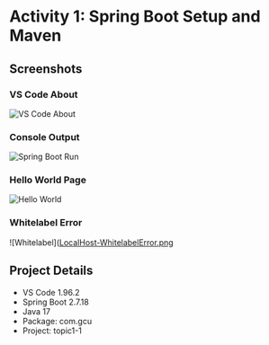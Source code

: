 # Activity 1: Spring Boot Setup and Maven

## Screenshots

### VS Code About
![VS Code About](SpringBootAbout.png)

### Console Output 
![Spring Boot Run](SpringBootHelloWorldRun.png)

### Hello World Page
![Hello World](LocalHost8080-HelloWorld.png)

### Whitelabel Error
![Whitelabel]([LocalHost-WhitelabelError.png](https://github.com/omniV1/CST-339/blob/main/workspaceCST-339/documentation/Topic1-SpringBoot/screenshots/LocalHost-WhiteLabelError.png)

## Project Details
- VS Code 1.96.2 
- Spring Boot 2.7.18
- Java 17
- Package: com.gcu
- Project: topic1-1
